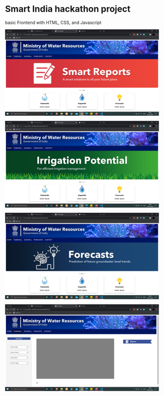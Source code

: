 # Smart India hackathon project 
basic Frontend with HTML, CSS, and Javascript

![alt text](https://github.com/pr-jli/sih/blob/master/screenshots/Screenshot%20(518).png)

![alt text](https://github.com/pr-jli/sih/blob/master/screenshots/Screenshot%20(519).png)

![alt text](https://github.com/pr-jli/sih/blob/master/screenshots/Screenshot%20(520).png)

![alt text](https://github.com/pr-jli/sih/blob/master/screenshots/Screenshot%20(521).png)


